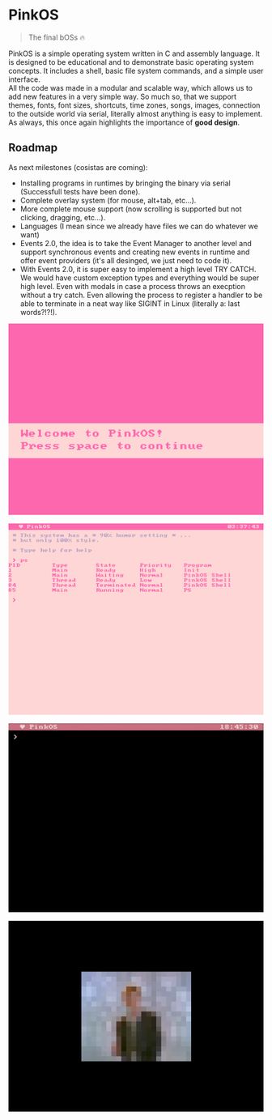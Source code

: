 # PinkOS
> The final bOSs  🔥

PinkOS is a simple operating system written in C and assembly language. It is designed to be educational and to demonstrate basic operating system concepts. 
It includes a shell, basic file system commands, and a simple user interface.  
All the code was made in a modular and scalable way, which allows us to add new features in a very simple way.
So much so, that we support themes, fonts, font sizes, shortcuts, time zones, songs, images, connection to the outside world via serial, literally almost anything is easy to implement. As always, this once again highlights the importance of **good design**.

## Roadmap
As next milestones (cosistas are coming):
- Installing programs in runtimes by bringing the binary via serial (Successfull tests have been done).
- Complete overlay system (for mouse, alt+tab, etc...).
- More complete mouse support (now scrolling is supported but not clicking, dragging, etc...).
- Languages (I mean since we already have files we can do whatever we want)
- Events 2.0, the idea is to take the Event Manager to another level and support synchronous events and creating new events in runtime and offer event providers (it's all desinged, we just need to code it).
- With Events 2.0, it is super easy to implement a high level TRY CATCH. We would have custom exception types and everything would be super high level. Even with modals in case a process throws an execption without a try catch. Even allowing the process to register a handler to be able to terminate in a neat way like SIGINT in Linux (literally a: last words?!?!).


![HomeScreen](./docs/home-screen.png)

![Shell](./docs/shell.png)

![Demo](./docs/demo.gif)

![ls](./docs/ls.gif)